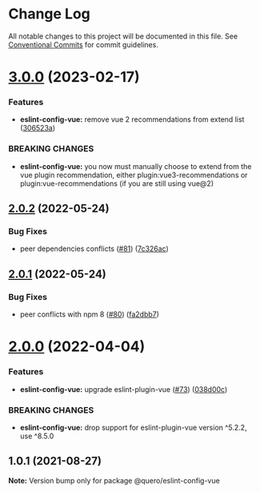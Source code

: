 # Change Log

All notable changes to this project will be documented in this file.
See [Conventional Commits](https://conventionalcommits.org) for commit guidelines.

# [3.0.0](https://github.com/quero-edu/guidelines/compare/@quero/eslint-config-vue@2.0.2...@quero/eslint-config-vue@3.0.0) (2023-02-17)


### Features

* **eslint-config-vue:** remove vue 2 recommendations from extend list ([306523a](https://github.com/quero-edu/guidelines/commit/306523a4a702884b1ae783203e703082cfbe9649))


### BREAKING CHANGES

* **eslint-config-vue:** you now must manually choose to extend from the vue plugin recommendation, either plugin:vue3-recommendations or plugin:vue-recommendations (if you are still using vue@2)





## [2.0.2](https://github.com/quero-edu/guidelines/compare/@quero/eslint-config-vue@2.0.1...@quero/eslint-config-vue@2.0.2) (2022-05-24)


### Bug Fixes

* peer dependencies conflicts ([#81](https://github.com/quero-edu/guidelines/issues/81)) ([7c326ac](https://github.com/quero-edu/guidelines/commit/7c326ac08a2a5de31bcf9a72b0ec9b8dcccaf2e4))





## [2.0.1](https://github.com/quero-edu/guidelines/compare/@quero/eslint-config-vue@2.0.0...@quero/eslint-config-vue@2.0.1) (2022-05-24)


### Bug Fixes

* peer conflicts with npm 8 ([#80](https://github.com/quero-edu/guidelines/issues/80)) ([fa2dbb7](https://github.com/quero-edu/guidelines/commit/fa2dbb721c78c9ddb15d059865a6a19b60d844e2))





# [2.0.0](https://github.com/quero-edu/guidelines/compare/@quero/eslint-config-vue@1.0.1...@quero/eslint-config-vue@2.0.0) (2022-04-04)


### Features

* **eslint-config-vue:** upgrade eslint-plugin-vue ([#73](https://github.com/quero-edu/guidelines/issues/73)) ([038d00c](https://github.com/quero-edu/guidelines/commit/038d00c50a8ccf3f7c95315aa47a8c28c1a2d6dc))


### BREAKING CHANGES

* **eslint-config-vue:** drop support for eslint-plugin-vue version ^5.2.2, use ^8.5.0





## 1.0.1 (2021-08-27)

**Note:** Version bump only for package @quero/eslint-config-vue
